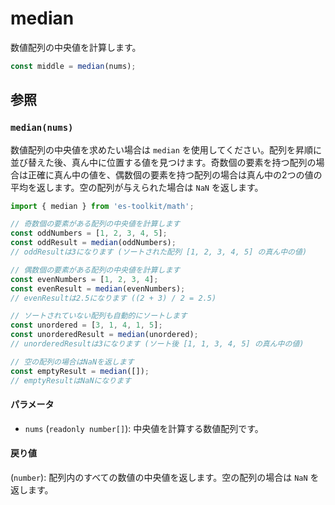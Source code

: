 # median

数値配列の中央値を計算します。

```typescript
const middle = median(nums);
```

## 参照

### `median(nums)`

数値配列の中央値を求めたい場合は `median` を使用してください。配列を昇順に並び替えた後、真ん中に位置する値を見つけます。奇数個の要素を持つ配列の場合は正確に真ん中の値を、偶数個の要素を持つ配列の場合は真ん中の2つの値の平均を返します。空の配列が与えられた場合は `NaN` を返します。

```typescript
import { median } from 'es-toolkit/math';

// 奇数個の要素がある配列の中央値を計算します
const oddNumbers = [1, 2, 3, 4, 5];
const oddResult = median(oddNumbers);
// oddResultは3になります (ソートされた配列 [1, 2, 3, 4, 5] の真ん中の値)

// 偶数個の要素がある配列の中央値を計算します
const evenNumbers = [1, 2, 3, 4];
const evenResult = median(evenNumbers);
// evenResultは2.5になります ((2 + 3) / 2 = 2.5)

// ソートされていない配列も自動的にソートします
const unordered = [3, 1, 4, 1, 5];
const unorderedResult = median(unordered);
// unorderedResultは3になります (ソート後 [1, 1, 3, 4, 5] の真ん中の値)

// 空の配列の場合はNaNを返します
const emptyResult = median([]);
// emptyResultはNaNになります
```

#### パラメータ

- `nums` (`readonly number[]`): 中央値を計算する数値配列です。

#### 戻り値

(`number`): 配列内のすべての数値の中央値を返します。空の配列の場合は `NaN` を返します。
